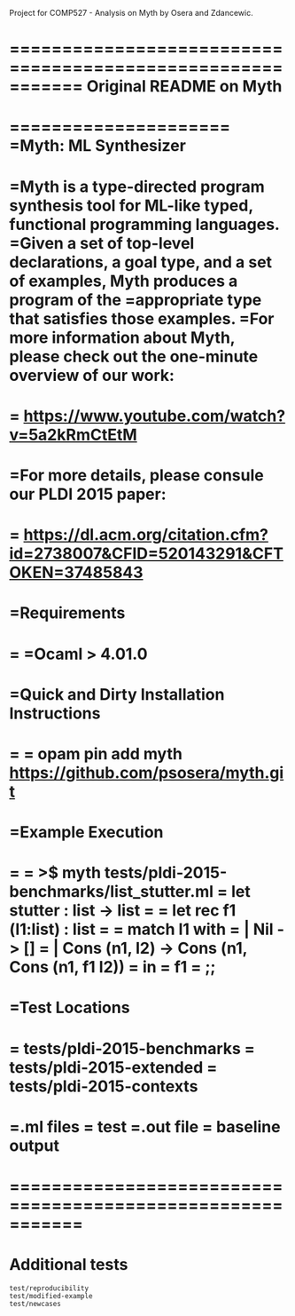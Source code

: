 Project for COMP527 - Analysis on Myth by Osera and Zdancewic.

===========================================================
Original README on Myth
===========================================================

=====================
=Myth: ML Synthesizer
=====================

=Myth is a type-directed program synthesis tool for ML-like typed, functional programming languages.
=Given a set of top-level declarations, a goal type, and a set of examples, Myth produces a program of the =appropriate type that satisfies those examples.
=For more information about Myth, please check out the one-minute overview of our work:
=
=    https://www.youtube.com/watch?v=5a2kRmCtEtM
=
=For more details, please consule our PLDI 2015 paper:
=
=    https://dl.acm.org/citation.cfm?id=2738007&CFID=520143291&CFTOKEN=37485843
=
=Requirements
=
=
=Ocaml > 4.01.0
=
=Quick and Dirty Installation Instructions
=
=
=    opam pin add myth https://github.com/psosera/myth.git
=
=Example Execution
=
=
=    >$ myth tests/pldi-2015-benchmarks/list_stutter.ml
=    let stutter : list -> list =
=      let rec f1 (l1:list) : list =
=        match l1 with
=          | Nil -> []
=          | Cons (n1, l2) -> Cons (n1, Cons (n1, f1 l2))
=      in
=        f1
=    ;;
=
=Test Locations
=
=    tests/pldi-2015-benchmarks
=    tests/pldi-2015-extended
=    tests/pldi-2015-contexts
=
=.ml files = test
=.out file = baseline output
===========================================================
===========================================================
===========================================================
Additional tests
===========================================================
    test/reproducibility
    test/modified-example
    test/newcases
